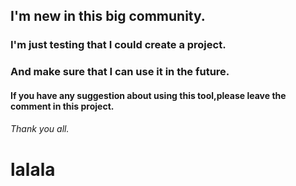 ## I'm new in this big community.
### I'm just testing that I could create a project.
### And make sure that I can use it in the future.
#### If you have any suggestion about using this tool,please leave the comment in this project.
###### Thank you all.
# lalala
